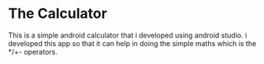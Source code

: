 # The Calculator
This is a simple android calculator that i developed using android studio. i developed this app so that it can help in doing the simple maths which is the */+- operators.
